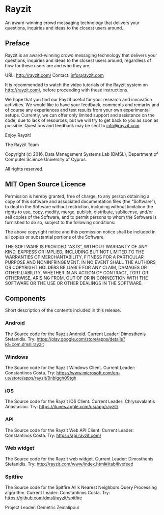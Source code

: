 # Rayzit

An award-winning crowd messaging technology that delivers your questions, inquiries and ideas to the closest users around.

## Preface 
Rayzit is an award-winning crowd messaging technology that delivers your questions, 
inquiries and ideas to the closest users around, regardless of how far these users are and who they are.
	 
URL: http://rayzit.com/
Contact: info@rayzit.com

It is recommended to watch the video tutorials of the Rayzit system on http://rayzit.com/, before proceeding with these instructions.

We hope that you find our Rayzit useful for your research and innovation activities.  We would like to have your feedback, comments and remarks and of course any experiences and test results from your own experimental setups. Currently, we can offer only limited support and assistance on the code, due to lack of resources, but we will try to get back to you as soon as possible. Questions and feedback may be sent to info@rayzit.com

Enjoy Rayzit!

The Rayzit Team 

Copyright (c) 2016, Data Management Systems Lab (DMSL), Department of Computer Science
University of Cyprus.

All rights reserved.

## MIT Open Source Licence

Permission is hereby granted, free of charge, to any person obtaining a copy of
this software and associated documentation files (the “Software”), to deal in the
Software without restriction, including without limitation the rights to use, copy,
modify, merge, publish, distribute, sublicense, and/or sell copies of the Software,
and to permit persons to whom the Software is furnished to do so, subject to the
following conditions:
	 
The above copyright notice and this permission notice shall be included in all
copies or substantial portions of the Software.
	 
THE SOFTWARE IS PROVIDED “AS IS”, WITHOUT WARRANTY OF ANY KIND, EXPRESS
OR IMPLIED, INCLUDING BUT NOT LIMITED TO THE WARRANTIES OF MERCHANTABILITY,
FITNESS FOR A PARTICULAR PURPOSE AND NONINFRINGEMENT. IN NO EVENT SHALL THE
AUTHORS OR COPYRIGHT HOLDERS BE LIABLE FOR ANY CLAIM, DAMAGES OR OTHER
LIABILITY, WHETHER IN AN ACTION OF CONTRACT, TORT OR OTHERWISE, ARISING
FROM, OUT OF OR IN CONNECTION WITH THE SOFTWARE OR THE USE OR OTHER
DEALINGS IN THE SOFTWARE.
	
## Components 

Short description of the contents included in this release.

### Android
The Source code for the Rayzit Android. Current Leader: Dimosthenis Stefanidis. 
Try: https://play.google.com/store/apps/details?id=com.dmsl.rayzit

### Windows
The Source code for the Rayzit Windows Client. Current Leader: Constantinos Costa. 
Try: https://www.microsoft.com/en-us/store/apps/rayzit/9nblggh09tgh

### iOS
The Source code for the Rayzit iOS Client. Current Leader: Chrysovalantis Anastasiou. 
Try: https://itunes.apple.com/us/app/rayzit/

### API
The Source code for the Rayzit Web API Client. Current Leader: Constantinos Costa. 
Try: https://api.rayzit.com/

### Web widget
The Source code for the Rayzit web widget. Current Leader: Dimosthenis Stefanidis. 
Try: http://rayzit.com/www/index.html#/tab/livefeed

### Spitfire
The Source code for the Spitfire All k Nearest Neighbors Query Processing algorithm. Current Leader: Constantinos Costa. 
Try: https://github.com/dmsl/rayzit/spitfire

Project Leader: Demetris Zeinalipour



